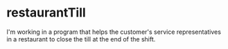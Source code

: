# restaurantTill
I'm working in a program that helps the customer's service representatives in a restaurant to close the till at the end of the shift. 
